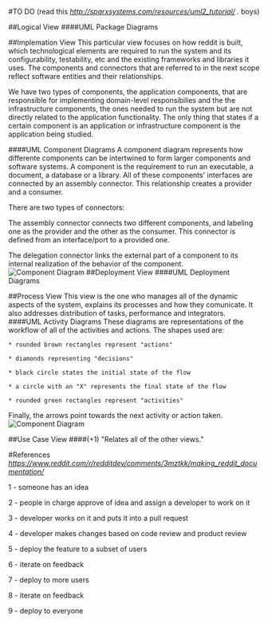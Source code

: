 #TO DO (read this *http://sparxsystems.com/resources/uml2_tutorial/ .* boys)

##Logical View
####UML Package Diagrams

##Implemation View
This particular view focuses on how reddit is built, which technological elements are required to run the system and its configurability, testability, etc and the existing frameworks and libraries it uses.
The components and connectors that are referred to in the next scope reflect software entities and their relationships.

We have two types of components, the application components, that are responsible for implementing domain-level responsibilies and the the infrastructure components, the ones needed to run the system but are not directly related to the application functionality. The only thing that states if a certain component is an application or infrastructure component is the application being studied.

####UML Component Diagrams
A component diagram represents how differente components can be intertwined to form larger components and software systems. A component is the requirement to run an executable, a document, a database or a library.
All of these components' interfaces are connected by an assembly connector. This relationship creates a provider and a consumer.

There are two types of connectors:

The assembly connector connects two different components, and labeling one as the provider and the other as the consumer. This connector is defined from an interface/port to a provided one.

The delegation connector links the external part of a component to its internal realization of the behavior of the component.
![Component Diagram](http://i.imgur.com/ALqdG83.png?1)
##Deployment View
####UML Deployment Diagrams

##Process View
This view is the one who manages all of the dynamic aspects of the system, explains its processes and how they comunicate. It also addresses distribution of tasks, performance and integrators.
####UML Activity Diagrams
These diagrams are representations of the workflow of all of the activities and actions. The shapes used are:
	
	* rounded brown rectangles represent "actions"

	* diamonds representing "decisions"
	
	* black circle states the initial state of the flow
	
	* a circle with an "X" represents the final state of the flow

	* rounded green rectangles represent "activities"

Finally, the arrows point towards the next activity or action taken.
![Component Diagram](http://i.imgur.com/pKu8oKs.png?1)

##Use Case View
####(+1) "Relates all of the other views."

#References
*https://www.reddit.com/r/redditdev/comments/3mztkk/making_reddit_documentation/*

1 - someone has an idea

2 - people in charge approve of idea and assign a developer to work on it

3 - developer works on it and puts it into a pull request

4 - developer makes changes based on code review and product review

5 - deploy the feature to a subset of users

6 - iterate on feedback

7 - deploy to more users

8 - iterate on feedback

9 - deploy to everyone